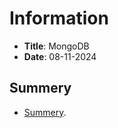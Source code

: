 # Information

- **Title**: MongoDB
- **Date**: 08-11-2024
  
## Summery
* [Summery](https://somup.com/cZXjX6JXfF).
  